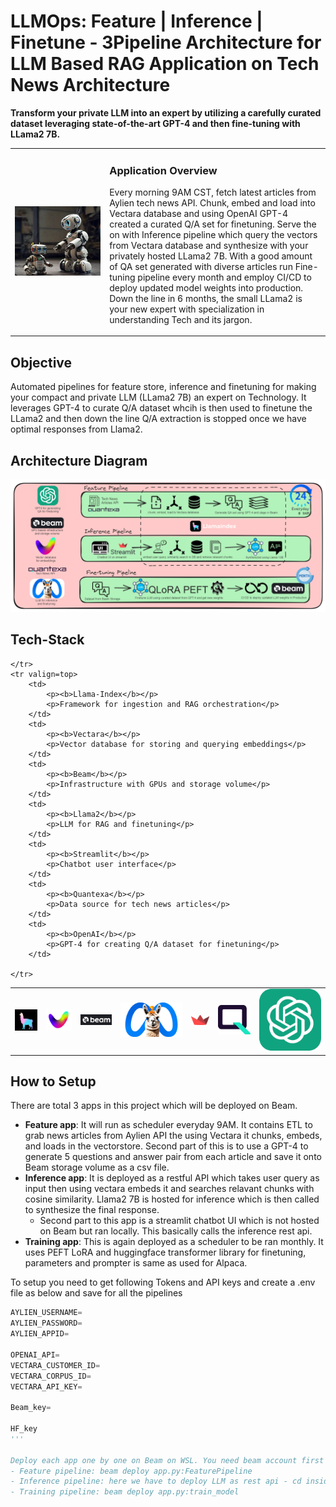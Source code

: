 # LLMOps: Feature | Inference | Finetune - 3Pipeline Architecture for LLM Based RAG Application on Tech News Architecture

**Transform your private LLM into an expert by utilizing a carefully curated dataset leveraging state-of-the-art GPT-4 and then fine-tuning with LLama2 7B.**
<table>
    <tr>
        <td width = 30%>
            <img src="Images\trainingrobot.jpeg" alt="Your Image">
        </td>
        <td>
            <p><h3>Application Overview</h3></p>
            <p>Every morning 9AM CST, fetch latest articles from Aylien tech news API. Chunk, embed and load into Vectara database and using OpenAI GPT-4 created a curated Q/A set for finetuning. Serve the on with Inference pipeline which query the vectors from Vectara database and synthesize with your privately hosted LLama2 7B. With a good amount of QA set generated with diverse articles run Fine-tuning pipeline every month and employ CI/CD to deploy updated model weights into production. Down the line in 6 months, the small LLama2 is your new expert with specialization in understanding Tech and its jargon.</p>
        </td>
    </tr>
</table>

## Objective
Automated pipelines for feature store, inference and finetuning for making your compact and private LLM (LLama2 7B) an expert on Technology. It leverages GPT-4 to curate Q/A dataset whcih is then used to finetune the LLama2 and then down the line Q/A extraction is stopped once we have optimal responses from Llama2.

## Architecture Diagram
<p align=center>
<img src="Images\3pipelines.png" alt="Your Image">
</p>

## Tech-Stack
<table>
    <tr>
        <td>
            <img src="Images\llamaindex.jpg" alt="Your Image">
        </td>
        <td>
            <img src="Images\vectara_wordmark.png" alt="Your Image">
        </td>
        <td>
            <img src="Images\meta-hero.jpg" alt="Your Image">
        </td>
        <td>
            <img src="Images\Untitled_design_(1).jpg" alt="Your Image">
        </td>
        <td>
            <img src="Images\streamlit.png" alt="Your Image">
        </td>
        <td>
            <img src="Images\quantexa.png" alt="Your Image">
        </td>
        <td>
            <img src="Images\openai.png" alt="Your Image">
        </td>

    </tr>
    <tr valign=top>
        <td>
            <p><b>Llama-Index</b></p>
            <p>Framework for ingestion and RAG orchestration</p>
        </td>
        <td>
            <p><b>Vectara</b></p>
            <p>Vector database for storing and querying embeddings</p>
        </td>
        <td>
            <p><b>Beam</b></p>
            <p>Infrastructure with GPUs and storage volume</p>
        </td>
        <td>
            <p><b>Llama2</b></p>
            <p>LLM for RAG and finetuning</p>
        </td>
        <td>
            <p><b>Streamlit</b></p>
            <p>Chatbot user interface</p>
        </td>
        <td>
            <p><b>Quantexa</b></p>
            <p>Data source for tech news articles</p>
        </td>
        <td>
            <p><b>OpenAI</b></p>
            <p>GPT-4 for creating Q/A dataset for finetuning</p>
        </td>

    </tr>
</table>

## How to Setup

There are total 3 apps in this project which will be deployed on Beam.
- **Feature app**: It will run as scheduler everyday 9AM. It contains ETL to grab news articles from Aylien API the using Vectara it chunks, embeds, and loads in the vectorstore. Second part of this is to use a GPT-4 to generate 5 questions and answer pair from each article and save it onto Beam storage volume as a csv file.
- **Inference app**: It is deployed as a restful API which takes user query as input then using vectara embeds it and searches relavant chunks with cosine similarity. Llama2 7B is hosted for inference which is then called to synthesize the final response.
    - Second part to this app is a streamlit chatbot UI which is not hosted on Beam but ran locally. This basically calls the inference rest api.  
- **Training app**: This is again deployed as a scheduler to be ran monthly. It uses PEFT LoRA and huggingface transformer library for finetuning, parameters and prompter is same as used for Alpaca.

To setup you need to get following Tokens and API keys and create a .env file as below and save for all the pipelines
```python
AYLIEN_USERNAME=
AYLIEN_PASSWORD=
AYLIEN_APPID=

OPENAI_API=
VECTARA_CUSTOMER_ID=
VECTARA_CORPUS_ID=
VECTARA_API_KEY=

Beam_key=

HF_key
'''

Deploy each app one by one on Beam on WSL. You need beam account first and here are detail intsallation guaidance:  https://docs.beam.cloud/getting-started/installation
- Feature pipeline: beam deploy app.py:FeaturePipeline
- Inference pipeline: here we have to deploy LLM as rest api - cd inside the llama2 folder and run beam deploy app.py:generate
- Training pipeline: beam deploy app.py:train_model
